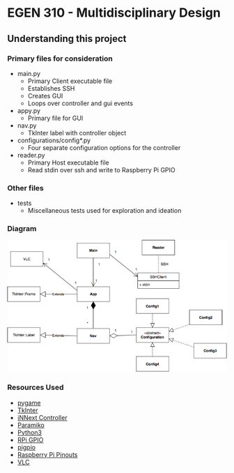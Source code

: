 # EGEN 310 - Multidisciplinary Design

## Understanding this project

### Primary files for consideration
- main.py
  - Primary Client executable file
  - Establishes SSH
  - Creates GUI
  - Loops over controller and gui events
- appy.py
  - Primary file for GUI
- nav.py
  - TkInter label with controller object
- configurations/config\*.py
  - Four separate configuration options for the controller
- reader.py
  - Primary Host executable file
  - Read stdin over ssh and write to Raspberry Pi GPIO

### Other files
- tests
  - Miscellaneous tests used for exploration and ideation
  
### Diagram
![Final Diagram](https://github.com/koverman47/EGEN_310/blob/master/uml.png "Diagram")

### Resources Used
- [pygame](https://www.pygame.org/news)
- [TkInter](https://wiki.python.org/moin/TkInter)
- [iNNext Controller](https://www.amazon.com/gp/product/B07474JYNX/ref=ppx_yo_dt_b_asin_title_o01_s00?ie=UTF8&psc=1)
- [Paramiko](http://www.paramiko.org)
- [Python3](https://www.python.org/downloads/release/python-361/)
- [RPi GPIO](https://pypi.org/project/RPi.GPIO/)
- [pigpio](http://abyz.me.uk/rpi/pigpio/)
- [Raspberry Pi Pinouts](https://pinout.xyz)
- [VLC](https://pypi.org/project/python-vlc/)
